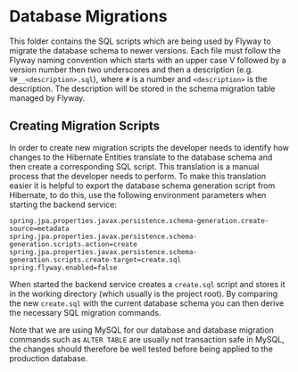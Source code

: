 # Database Migrations

This folder contains the SQL scripts which are being used by Flyway to migrate the database schema to newer versions.
Each file must follow the Flyway naming convention which starts with an upper case V followed by a version number
then two underscores and then a description (e.g. `V#__<description>.sql`), where `#` is a number and `<description>`
is the description. The description will be stored in the schema migration table managed by Flyway.

## Creating Migration Scripts

In order to create new migration scripts the developer needs to identify how changes to the Hibernate Entities
translate to the database schema and then create a corresponding SQL script. This translation is a manual
process that the developer needs to perform. To make this translation easier it is helpful to
export the database schema generation script from Hibernate, to do this, use the following
environment parameters when starting the backend service:

    spring.jpa.properties.javax.persistence.schema-generation.create-source=metadata
    spring.jpa.properties.javax.persistence.schema-generation.scripts.action=create
    spring.jpa.properties.javax.persistence.schema-generation.scripts.create-target=create.sql
    spring.flyway.enabled=false

When started the backend service creates a `create.sql` script and stores it in the working directory (which
usually is the project root). By comparing the new `create.sql` with the current database schema
you can then derive the necessary SQL migration commands.

Note that we are using MySQL for our database and database migration commands such as `ALTER TABLE` are
usually not transaction safe in MySQL, the changes should therefore be well tested before being
applied to the production database.
